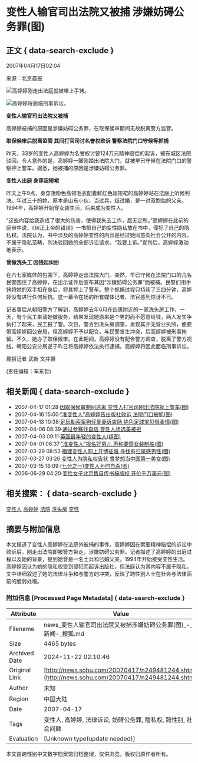 # 变性人输官司出法院又被捕 涉嫌妨碍公务罪(图)

## 正文 { data-search-exclude }


2007年04月17日02:04 

来源：北京晨报

![高婷婷刚走出法庭就被带上手铐。](https://photocdn.sohu.com/20070417/Img249481245.jpg)

![高婷婷将面临刑事诉讼。](https://photocdn.sohu.com/20070417/Img249481246.jpg)

**变性人输官司出法院又被捕**

高婷婷被捕的原因是涉嫌妨碍公务罪，在取保候审期间无故脱离警方监管。

**取保候审后脱离监管 其间打官司讨名誉权败诉 警察法院门口守候等抓捕**

昨天，33岁的变性人高婷婷为名誉权讨要124万元精神赔偿的起诉，被东城区法院驳回。令人意外的是，高婷婷一脚刚踏出法院大门，就被早已守候在法院门口的警察押上警车。据悉，她被捕的原因是涉嫌妨碍公务罪。

**变性人出庭 身穿超短裙**

昨天上午9点，身穿艳粉色高领毛衣配着鲜红色超短裙的高婷婷站在法庭上听候判决。年过三十的她，原本是山东小伙，当过兵，结过婚，是一对双胞胎的父亲。1994年，高婷婷开始穿女装生活，后来成为变性人。

“这些内容给我造成了很大的伤害，使得我失去工作，居无定所。”高婷婷在此前的庭审中说，《纠正上帝的错误》一书把自己的变性隐私放在书中，侵犯了自己的隐私权。法院认为，书中涉及的高婷婷变性的内容是经过她同意向社会公开的内容，不属于隐私范畴，判决驳回她的全部诉讼请求。“我要上诉。”宣判后，高婷婷激动地表示。

**曾做洗头工 因钱起纠纷**

在六七家媒体的包围下，高婷婷走出法院大门。突然，早已守候在法院门口的几名民警围住了高婷婷，在出示证件后宣布其因“涉嫌妨碍公务罪”而被捕。民警们用手铐将她的双手扣在身后，将其押上了警车。整个抓捕过程只持续了三四分钟，高婷婷没有进行任何反抗。这一幕令在场的所有媒体记者、法官感到惊讶不已。

记者事后从朝阳警方了解到，高婷婷去年6月在四惠附近的一家洗头房工作，一天，有个民工来请她做服务，结果发现她原来是个男的而不愿意给钱，两人发生争执打了起来，民工报了警。次日，警方到洗头房调查，发现其并无营业执照，便要带高婷婷回公安局，但高婷婷不予以配合，与民警发生冲突，后高婷婷被刑事拘留。不久，她办了取保候审。在此期间，高婷婷没有配合警方调查，脱离了警方视线。朝阳公安分局遂于昨日将高婷婷依法执行逮捕，高婷婷将因此面临刑事诉讼。

晨报记者 武新 文并摄

(责任编辑：车东哲)

## 相关新闻 { data-search-exclude }

-   2007-04-17 01:28·[因取保候审期间逃离 变性人打官司刚出法院就上警车(图)](https://news.sohu.com/20070417/n249480740.shtml)
-   2007-04-16 15:00·[“准变性人”高婷婷告出版社败诉 法院门口被抓(图)](https://news.sohu.com/20070416/n249474302.shtml)
-   2007-04-13 10:38·[足坛勒索案狗仔爱妻诉衷肠 绝色足球宝贝很柔情(图)](https://news.sohu.com/20070413/n249409090.shtml)
-   2007-04-06 08:39·[通过参赛找自信 变性人想选美被拒](https://news.sohu.com/20070406/n249241434.shtml)
-   2007-04-03 09:11·[英国最年轻的变性人(组图)](https://news.sohu.com/20070403/n249159431.shtml)
-   2007-04-01 06:37·[“准变性人”报名好男儿 声称要穿女装制胜(图)](https://news.sohu.com/20070401/n249112443.shtml)
-   2007-03-29 08:53·[福建变性人网上开博征婚 寻找有归属感男性(图)](https://news.sohu.com/20070329/n249052695.shtml)
-   2007-03-27 03:26·[变性人为隐私权告状 曾梦想当中国第一美女(图)](https://news.sohu.com/20070327/n248990834.shtml)
-   2007-03-15 16:09·[(七分之一)变性人为何自杀(图)](https://news.sohu.com/20070315/n248752603.shtml)
-   2006-06-29 04:20·[变性女子北京售自传书稿版权 开价千万美元(图)](https://news.sohu.com/20060629/n243992997.shtml)

## 相关搜索： { data-search-exclude }

[变性人](https://www.sogou.com/web?query=变性人&pid=02021103) [高婷婷](https://www.sogou.com/web?query=高婷婷&pid=02021103) [法院](https://www.sogou.com/web?query=法院&pid=02021103) [洗头房](https://www.sogou.com/web?query=洗头房&pid=02021103) [变性](https://www.sogou.com/web?query=变性&pid=02021103)

## 摘要与附加信息

<!-- tcd_abstract -->
本文报道了变性人高婷婷在法庭外被捕的事件。高婷婷因在索要精神赔偿的诉讼中败诉后，刚走出法院即被警方带走，涉嫌妨碍公务罪。记者描述了高婷婷的出庭过程以及她的背景，提到她曾是一名士兵和已婚父亲，1994年开始接受变性生活。高婷婷因认为她的隐私权受到侵犯而起诉出版社，但法庭认为其内容不属于隐私。文中详细叙述了她的法律斗争和与警方的冲突，反映了跨性别人士在社会与法律面前的脆弱处境。
<!-- tcd_abstract_end -->

### 附加信息 [Processed Page Metadata] { data-search-exclude }

| Attribute       | Value                                  |
|-----------------|----------------------------------------|
| Filename        | news_变性人输官司出法院又被捕涉嫌妨碍公务罪(图)_-_新闻-_搜狐.md                             |
| Size            | 4465 bytes                           |
| Archived Date   | 2024-11-22 02:10:46                             |
| Original Link   | [http://news.sohu.com/20070417/n249481244.shtml](http://news.sohu.com/20070417/n249481244.shtml)                       |
| Author          | 未知                               |
| Region          | 中国大陆                               |
| Date            | 2007-04-17                                 |
| Tags            | 变性人, 高婷婷, 法律诉讼, 妨碍公务罪, 隐私权, 跨性别, 社会问题                                 |
| Evaluation            | [Unknown type(update needed)]                                 |
<!-- tcd_table_end -->

本文由跨性别中文数字档案馆归档整理，仅供浏览。版权归原作者所有。
